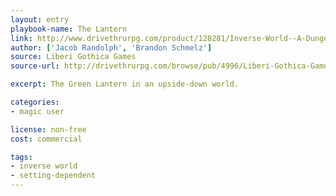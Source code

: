 ```yaml
---
layout: entry
playbook-name: The Lantern
link: http://www.drivethrurpg.com/product/128281/Inverse-World--A-Dungeon-World-Supplement
author: ['Jacob Randolph', 'Brandon Schmelz']
source: Liberi Gothica Games
source-url: http://drivethrurpg.com/browse/pub/4996/Liberi-Gothica-Games

excerpt: The Green Lantern in an upside-down world.

categories:
- magic user

license: non-free
cost: commercial

tags:
- inverse world
- setting-dependent
---
```

